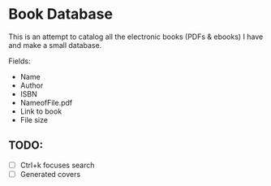 # Book Database

This is an attempt to catalog all the electronic books (PDFs & ebooks) I have and make a small database.


Fields:

- Name
- Author
- ISBN
- NameofFile.pdf
- Link to book
- File size

## TODO:

- [ ] Ctrl+k focuses search
- [ ] Generated covers
